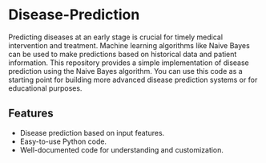 # Disease-Prediction
Predicting diseases at an early stage is crucial for timely medical intervention and treatment. Machine learning algorithms like Naive Bayes can be used to make predictions based on historical data and patient information.
This repository provides a simple implementation of disease prediction using the Naive Bayes algorithm. You can use this code as a starting point for building more advanced disease prediction systems or for educational purposes.

## Features
- Disease prediction based on input features.
- Easy-to-use Python code.
- Well-documented code for understanding and customization.
